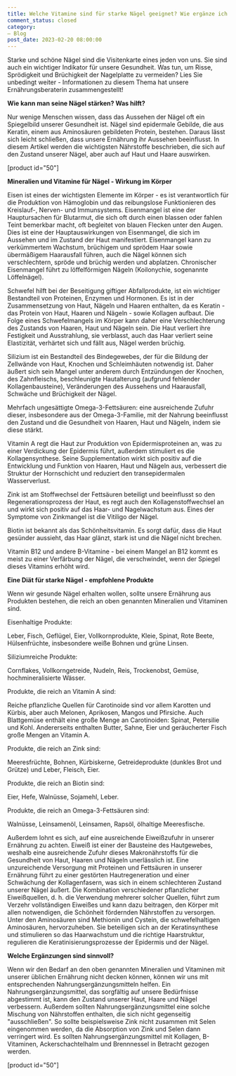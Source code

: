 ```yaml
---
title: Welche Vitamine sind für starke Nägel geeignet? Wie ergänze ich richtig?
comment_status: closed
category:
– Blog
post_date: 2023-02-20 08:00:00
---
```


<!-- wp:paragraph -->
<p>Starke und schöne Nägel sind die Visitenkarte eines jeden von uns. Sie&nbsp;sind auch ein wichtiger Indikator für unsere Gesundheit. Was tun, um Risse, Sprödigkeit und Brüchigkeit der Nagelplatte zu vermeiden? Lies Sie unbedingt weiter - Informationen zu diesem Thema hat unsere Ernährungsberaterin zusammengestellt!</p>
<!-- /wp:paragraph -->

<!-- wp:paragraph -->
<p><strong>Wie kann man seine Nägel stärken? Was hilft?</strong></p>
<!-- /wp:paragraph -->

<!-- wp:paragraph -->
<p>Nur wenige Menschen wissen, dass das Aussehen der Nägel oft ein Spiegelbild unserer Gesundheit ist. Nägel sind epidermale Gebilde, die aus Keratin, einem aus Aminosäuren gebildeten Protein, bestehen. Daraus lässt sich leicht schließen, dass unsere Ernährung ihr Aussehen beeinflusst. In diesem Artikel werden die wichtigsten Nährstoffe beschrieben, die sich auf den Zustand unserer Nägel, aber auch auf Haut und Haare auswirken.</p>
<!-- /wp:paragraph -->

<!-- wp:shortcode -->
[product id="50"]
<!-- /wp:shortcode -->

<!-- wp:paragraph -->
<p><strong>Mineralien und Vitamine für Nägel - Wirkung im Körper</strong></p>
<!-- /wp:paragraph -->

<!-- wp:paragraph -->
<p>Eisen ist eines der wichtigsten Elemente im Körper - es ist verantwortlich für die Produktion von Hämoglobin und das reibungslose Funktionieren des Kreislauf-, Nerven- und Immunsystems. Eisenmangel ist eine der Hauptursachen für Blutarmut, die sich oft durch einen blassen oder fahlen Teint bemerkbar macht, oft begleitet von blauen Flecken unter den Augen. Dies ist eine der Hauptauswirkungen von Eisenmangel, die sich im Aussehen und im Zustand der Haut manifestiert. Eisenmangel kann zu verkümmertem Wachstum, brüchigem und sprödem Haar sowie übermäßigem Haarausfall führen, auch die Nägel können sich verschlechtern, spröde und brüchig werden und abplatzen. Chronischer Eisenmangel führt zu löffelförmigen Nägeln (Koilonychie, sogenannte Löffelnägel).</p>
<!-- /wp:paragraph -->

<!-- wp:paragraph -->
<p>Schwefel hilft bei der Beseitigung giftiger Abfallprodukte, ist ein wichtiger Bestandteil von Proteinen, Enzymen und Hormonen. Es ist in der Zusammensetzung von Haut, Nägeln und Haaren enthalten, da es Keratin - das Protein von Haut, Haaren und Nägeln - sowie Kollagen aufbaut. Die Folge eines Schwefelmangels im Körper kann daher eine Verschlechterung des Zustands von Haaren, Haut und Nägeln sein. Die Haut verliert ihre Festigkeit und Ausstrahlung, sie verblasst, auch das Haar verliert seine Elastizität, verhärtet sich und fällt aus, Nägel werden brüchig.</p>
<!-- /wp:paragraph -->

<!-- wp:paragraph -->
<p>Silizium ist ein Bestandteil des Bindegewebes, der für die Bildung der Zellwände von Haut, Knochen und Schleimhäuten notwendig ist. Daher äußert sich sein Mangel unter anderem durch Entzündungen der Knochen, des Zahnfleischs, beschleunigte Hautalterung (aufgrund fehlender Kollagenbausteine), Veränderungen des Aussehens und Haarausfall, Schwäche und Brüchigkeit der Nägel.</p>
<!-- /wp:paragraph -->

<!-- wp:paragraph -->
<p>Mehrfach ungesättigte Omega-3-Fettsäuren: eine ausreichende Zufuhr dieser, insbesondere aus der Omega-3-Familie, mit der Nahrung beeinflusst den Zustand und die Gesundheit von Haaren, Haut und Nägeln, indem sie diese stärkt.</p>
<!-- /wp:paragraph -->

<!-- wp:paragraph -->
<p>Vitamin A regt die Haut zur Produktion von Epidermisproteinen an, was zu einer Verdickung der Epidermis führt, außerdem stimuliert es die Kollagensynthese. Seine Supplementation wirkt sich positiv auf die Entwicklung und Funktion von Haaren, Haut und Nägeln aus, verbessert die Struktur der Hornschicht und reduziert den transepidermalen Wasserverlust.</p>
<!-- /wp:paragraph -->

<!-- wp:paragraph -->
<p>Zink ist am Stoffwechsel der Fettsäuren beteiligt und beeinflusst so den Regenerationsprozess der Haut, es regt auch den Kollagenstoffwechsel an und wirkt sich positiv auf das Haar- und Nagelwachstum aus. Eines der Symptome von Zinkmangel ist die Vitiligo der Nägel.</p>
<!-- /wp:paragraph -->

<!-- wp:paragraph -->
<p>Biotin ist bekannt als das Schönheitsvitamin. Es sorgt dafür, dass die Haut gesünder aussieht, das Haar glänzt, stark ist und die Nägel nicht brechen.</p>
<!-- /wp:paragraph -->

<!-- wp:paragraph -->
<p>Vitamin B12 und andere B-Vitamine - bei einem Mangel an B12 kommt es meist zu einer Verfärbung der Nägel, die verschwindet, wenn der Spiegel dieses Vitamins erhöht wird.</p>
<!-- /wp:paragraph -->

<!-- wp:paragraph -->
<p><strong>Eine Diät für starke Nägel - empfohlene Produkte</strong></p>
<!-- /wp:paragraph -->

<!-- wp:paragraph -->
<p>Wenn wir gesunde Nägel erhalten wollen, sollte unsere Ernährung aus Produkten bestehen, die reich an oben genannten Mineralien und Vitaminen sind.</p>
<!-- /wp:paragraph -->

<!-- wp:paragraph -->
<p>Eisenhaltige Produkte:</p>
<!-- /wp:paragraph -->

<!-- wp:paragraph -->
<p>Leber, Fisch, Geflügel, Eier, Vollkornprodukte, Kleie, Spinat, Rote Beete, Hülsenfrüchte, insbesondere weiße Bohnen und grüne Linsen.</p>
<!-- /wp:paragraph -->

<!-- wp:paragraph -->
<p>Siliziumreiche Produkte:</p>
<!-- /wp:paragraph -->

<!-- wp:paragraph -->
<p>Cornflakes, Vollkorngetreide, Nudeln, Reis, Trockenobst, Gemüse, hochmineralisierte Wässer.</p>
<!-- /wp:paragraph -->

<!-- wp:paragraph -->
<p>Produkte, die reich an Vitamin A sind:</p>
<!-- /wp:paragraph -->

<!-- wp:paragraph -->
<p>Reiche pflanzliche Quellen für Carotinoide sind vor allem Karotten und Kürbis, aber auch Melonen, Aprikosen, Mangos und Pfirsiche. Auch Blattgemüse enthält eine große Menge an Carotinoiden: Spinat, Petersilie und Kohl. Andererseits enthalten Butter, Sahne, Eier und geräucherter Fisch große Mengen an Vitamin A.</p>
<!-- /wp:paragraph -->

<!-- wp:paragraph -->
<p>Produkte, die reich an Zink sind:</p>
<!-- /wp:paragraph -->

<!-- wp:paragraph -->
<p>Meeresfrüchte, Bohnen, Kürbiskerne, Getreideprodukte (dunkles Brot und Grütze) und Leber, Fleisch, Eier.</p>
<!-- /wp:paragraph -->

<!-- wp:paragraph -->
<p>Produkte, die reich an Biotin sind:</p>
<!-- /wp:paragraph -->

<!-- wp:paragraph -->
<p>Eier, Hefe, Walnüsse, Sojamehl, Leber.</p>
<!-- /wp:paragraph -->

<!-- wp:paragraph -->
<p>Produkte, die reich an Omega-3-Fettsäuren sind:</p>
<!-- /wp:paragraph -->

<!-- wp:paragraph -->
<p>Walnüsse, Leinsamenöl, Leinsamen, Rapsöl, ölhaltige Meeresfische.</p>
<!-- /wp:paragraph -->

<!-- wp:paragraph -->
<p>Außerdem lohnt es sich, auf eine ausreichende Eiweißzufuhr in unserer Ernährung zu achten. Eiweiß ist einer der Bausteine des Hautgewebes, weshalb eine ausreichende Zufuhr dieses Makronährstoffs für die Gesundheit von Haut, Haaren und Nägeln unerlässlich ist. Eine unzureichende Versorgung mit Proteinen und Fettsäuren in unserer Ernährung führt zu einer gestörten Hautregeneration und einer Schwächung der Kollagenfasern, was sich in einem schlechteren Zustand unserer Nägel äußert. Die Kombination verschiedener pflanzlicher Eiweißquellen, d. h. die Verwendung mehrerer solcher Quellen, führt zum Verzehr vollständigen Eiweißes und kann dazu beitragen, den Körper mit allen notwendigen, die Schönheit fördernden Nährstoffen zu versorgen. Unter den Aminosäuren sind Methionin und Cystein, die schwefelhaltigen Aminosäuren, hervorzuheben. Sie beteiligen sich an der Keratinsynthese und stimulieren so das Haarwachstum und die richtige Haarstruktur, regulieren die Keratinisierungsprozesse der Epidermis und der Nägel.</p>
<!-- /wp:paragraph -->

<!-- wp:paragraph -->
<p><strong>Welche Ergänzungen sind sinnvoll?</strong></p>
<!-- /wp:paragraph -->

<!-- wp:paragraph -->
<p>Wenn wir den Bedarf an den oben genannten Mineralien und Vitaminen mit unserer üblichen Ernährung nicht decken können, können wir uns mit entsprechenden Nahrungsergänzungsmitteln helfen. Ein Nahrungsergänzungsmittel, das sorgfältig auf unsere Bedürfnisse abgestimmt ist, kann den Zustand unserer Haut, Haare und Nägel verbessern. Außerdem sollten Nahrungsergänzungsmittel eine solche Mischung von Nährstoffen enthalten, die sich nicht gegenseitig "ausschließen". So sollte beispielsweise Zink nicht zusammen mit Selen eingenommen werden, da die Absorption von Zink und Selen dann verringert wird. Es sollten Nahrungsergänzungsmittel mit Kollagen, B-Vitaminen, Ackerschachtelhalm und Brennnessel in Betracht gezogen werden.</p>
<!-- /wp:paragraph -->

<!-- wp:shortcode -->
[product id="50"]
<!-- /wp:shortcode -->